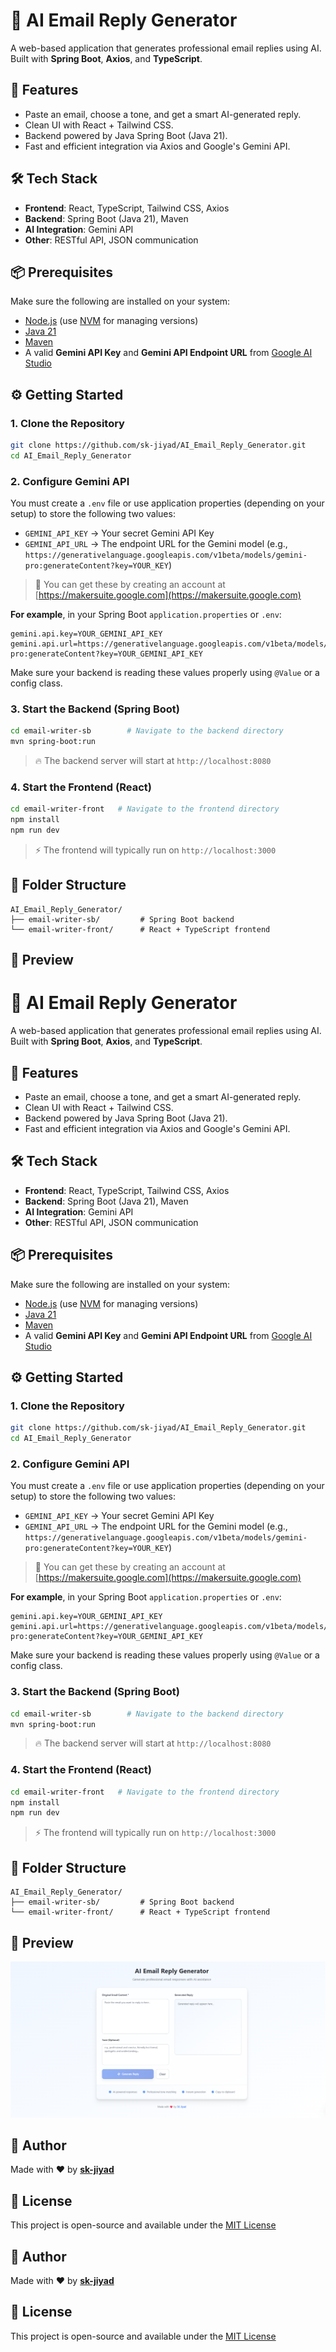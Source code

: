 # 💬 AI Email Reply Generator

A web-based application that generates professional email replies using AI.  
Built with **Spring Boot**, **Axios**, and **TypeScript**.

## 🚀 Features

- Paste an email, choose a tone, and get a smart AI-generated reply.
- Clean UI with React + Tailwind CSS.
- Backend powered by Java Spring Boot (Java 21).
- Fast and efficient integration via Axios and Google's Gemini API.

## 🛠️ Tech Stack

- **Frontend**: React, TypeScript, Tailwind CSS, Axios  
- **Backend**: Spring Boot (Java 21), Maven  
- **AI Integration**: Gemini API  
- **Other**: RESTful API, JSON communication

## 📦 Prerequisites

Make sure the following are installed on your system:

- [Node.js](https://nodejs.org/) (use [NVM](https://github.com/nvm-sh/nvm) for managing versions)
- [Java 21](https://www.oracle.com/java/technologies/javase/jdk21-archive-downloads.html)
- [Maven](https://maven.apache.org/)
- A valid **Gemini API Key** and **Gemini API Endpoint URL** from [Google AI Studio](https://makersuite.google.com/app)

## ⚙️ Getting Started

### 1. Clone the Repository

```bash
git clone https://github.com/sk-jiyad/AI_Email_Reply_Generator.git
cd AI_Email_Reply_Generator
```

### 2. Configure Gemini API

You must create a `.env` file or use application properties (depending on your setup) to store the following two values:

- `GEMINI_API_KEY` → Your secret Gemini API Key
- `GEMINI_API_URL` → The endpoint URL for the Gemini model (e.g., `https://generativelanguage.googleapis.com/v1beta/models/gemini-pro:generateContent?key=YOUR_KEY`)

> 🧠 You can get these by creating an account at [https://makersuite.google.com](https://makersuite.google.com)

**For example**, in your Spring Boot `application.properties` or `.env`:

```
gemini.api.key=YOUR_GEMINI_API_KEY
gemini.api.url=https://generativelanguage.googleapis.com/v1beta/models/gemini-pro:generateContent?key=YOUR_GEMINI_API_KEY
```

Make sure your backend is reading these values properly using `@Value` or a config class.

### 3. Start the Backend (Spring Boot)

```bash
cd email-writer-sb        # Navigate to the backend directory
mvn spring-boot:run
```

> 🔥 The backend server will start at `http://localhost:8080`

### 4. Start the Frontend (React)

```bash
cd email-writer-front   # Navigate to the frontend directory
npm install
npm run dev
```

> ⚡ The frontend will typically run on `http://localhost:3000`

## 📂 Folder Structure

```
AI_Email_Reply_Generator/
├── email-writer-sb/         # Spring Boot backend
└── email-writer-front/      # React + TypeScript frontend
```

## 📸 Preview


# 💬 AI Email Reply Generator

A web-based application that generates professional email replies using AI.  
Built with **Spring Boot**, **Axios**, and **TypeScript**.

## 🚀 Features

- Paste an email, choose a tone, and get a smart AI-generated reply.
- Clean UI with React + Tailwind CSS.
- Backend powered by Java Spring Boot (Java 21).
- Fast and efficient integration via Axios and Google's Gemini API.

## 🛠️ Tech Stack

- **Frontend**: React, TypeScript, Tailwind CSS, Axios  
- **Backend**: Spring Boot (Java 21), Maven  
- **AI Integration**: Gemini API  
- **Other**: RESTful API, JSON communication

## 📦 Prerequisites

Make sure the following are installed on your system:

- [Node.js](https://nodejs.org/) (use [NVM](https://github.com/nvm-sh/nvm) for managing versions)
- [Java 21](https://www.oracle.com/java/technologies/javase/jdk21-archive-downloads.html)
- [Maven](https://maven.apache.org/)
- A valid **Gemini API Key** and **Gemini API Endpoint URL** from [Google AI Studio](https://makersuite.google.com/app)

## ⚙️ Getting Started

### 1. Clone the Repository

```bash
git clone https://github.com/sk-jiyad/AI_Email_Reply_Generator.git
cd AI_Email_Reply_Generator
```

### 2. Configure Gemini API

You must create a `.env` file or use application properties (depending on your setup) to store the following two values:

- `GEMINI_API_KEY` → Your secret Gemini API Key
- `GEMINI_API_URL` → The endpoint URL for the Gemini model (e.g., `https://generativelanguage.googleapis.com/v1beta/models/gemini-pro:generateContent?key=YOUR_KEY`)

> 🧠 You can get these by creating an account at [https://makersuite.google.com](https://makersuite.google.com)

**For example**, in your Spring Boot `application.properties` or `.env`:

```
gemini.api.key=YOUR_GEMINI_API_KEY
gemini.api.url=https://generativelanguage.googleapis.com/v1beta/models/gemini-pro:generateContent?key=YOUR_GEMINI_API_KEY
```

Make sure your backend is reading these values properly using `@Value` or a config class.

### 3. Start the Backend (Spring Boot)

```bash
cd email-writer-sb        # Navigate to the backend directory
mvn spring-boot:run
```

> 🔥 The backend server will start at `http://localhost:8080`

### 4. Start the Frontend (React)

```bash
cd email-writer-front   # Navigate to the frontend directory
npm install
npm run dev
```

> ⚡ The frontend will typically run on `http://localhost:3000`

## 📂 Folder Structure

```
AI_Email_Reply_Generator/
├── email-writer-sb/         # Spring Boot backend
└── email-writer-front/      # React + TypeScript frontend
```

## 📸 Preview

![preview](https://github.com/sk-jiyad/AI_Email_Reply_Generator/blob/main/Preview/Screenshot%202025-07-14%20114305.png)



## 🙌 Author

Made with ❤️ by [**sk-jiyad**](https://github.com/sk-jiyad)

## 📄 License

This project is open-source and available under the [MIT License](LICENSE)

## 🙌 Author

Made with ❤️ by [**sk-jiyad**](https://github.com/sk-jiyad)

## 📄 License

This project is open-source and available under the [MIT License](LICENSE)
